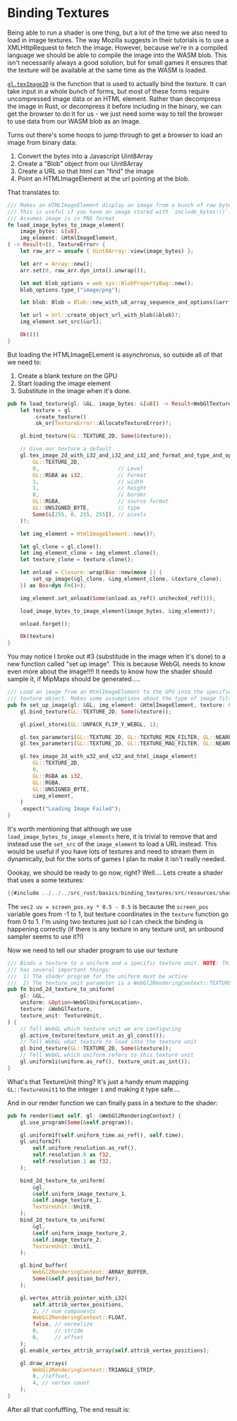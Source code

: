 # Binding Textures

Being able to run a shader is one thing, but a lot of the time we also need
to load in image textures. The way Mozilla suggests in their tutorials is to
use a XMLHttpRequest to fetch the image. However, because we're in a compiled
language we should be able to compile the image into the WASM blob. This isn't
necessarily always a good solution, but for small games it ensures that the
texture will be available at the same time as the WASM is loaded.

[`gl.texImage2D`](https://developer.mozilla.org/en-US/docs/Web/API/WebGLRenderingContext/texImage2D)
is the function that is used to actually bind the texture. It can take input
in a whole bunch of forms, but most of these forms require uncompressed image data
or an HTML element. Rather than decompress the image in Rust, or decompress it
before including in the binary, we can get the browser to do it for us - we just
need some way to tell the browser to use data from our WASM blob as an image.

Turns out there's some hoops to jump through to get a browser to load an image
from binary data:

1. Convert the bytes into a Javascript Uint8Array
2. Create a "Blob" object from our Uint8Array
3. Create a URL so that html can "find" the image
4. Point an HTMLImageElement at the url pointing at the blob.

That translates to:

```rust
/// Makes an HTMLImageElement display an image from a bunch of raw bytes.
/// This is useful if you have an image stored with `include_bytes!()`.
/// Assumes image is in PNG format
fn load_image_bytes_to_image_element(
    image_bytes: &[u8],
    img_element: &HtmlImageElement,
) -> Result<(), TextureError> {
    let raw_arr = unsafe { Uint8Array::view(image_bytes) };

    let arr = Array::new();
    arr.set(0, raw_arr.dyn_into().unwrap());

    let mut blob_options = web_sys::BlobPropertyBag::new();
    blob_options.type_("image/png");

    let blob: Blob = Blob::new_with_u8_array_sequence_and_options(&arr, &blob_options)?;

    let url = Url::create_object_url_with_blob(&blob)?;
    img_element.set_src(&url);

    Ok(())
}
```

But loading the HTMLImageELement is asynchronus, so outside all of that we need
to:

1. Create a blank texture on the GPU
2. Start loading the image element
3. Substitute in the image when it's done.


```rust
pub fn load_texture(gl: &GL, image_bytes: &[u8]) -> Result<WebGlTexture, TextureError> {
    let texture = gl
        .create_texture()
        .ok_or(TextureError::AllocateTextureError)?;

    gl.bind_texture(GL::TEXTURE_2D, Some(&texture));

    // Give our texture a default
    gl.tex_image_2d_with_i32_and_i32_and_i32_and_format_and_type_and_opt_u8_array(
        GL::TEXTURE_2D,
        0,                         // Level
        GL::RGBA as i32,           // Format
        1,                         // width
        1,                         // height
        0,                         // border
        GL::RGBA,                  // source format
        GL::UNSIGNED_BYTE,         // type
        Some(&[255, 0, 255, 255]), // pixels
    )?;

    let img_element = HtmlImageElement::new()?;

    let gl_clone = gl.clone();
    let img_element_clone = img_element.clone();
    let texture_clone = texture.clone();

    let onload = Closure::wrap(Box::new(move || {
        set_up_image(&gl_clone, &img_element_clone, &texture_clone);
    }) as Box<dyn Fn()>);

    img_element.set_onload(Some(onload.as_ref().unchecked_ref()));

    load_image_bytes_to_image_element(image_bytes, &img_element)?;

    onload.forget();

    Ok(texture)
}
```

You may notice I broke out #3 (substitude in the image when it's done) to a new
function called "set up image". This is because WebGL needs to know even more
about the image!!!! It needs to know how the shader should sample it, if MipMaps
should be generated.....

```rust
/// Load an image from an HtmlImageElement to the GPU into the specified
/// texture object. Makes some assumptions about the type of image filtering...
pub fn set_up_image(gl: &GL, img_element: &HtmlImageElement, texture: &WebGlTexture) {
    gl.bind_texture(GL::TEXTURE_2D, Some(&texture));

    gl.pixel_storei(GL::UNPACK_FLIP_Y_WEBGL, 1);

    gl.tex_parameteri(GL::TEXTURE_2D, GL::TEXTURE_MIN_FILTER, GL::NEAREST as i32);
    gl.tex_parameteri(GL::TEXTURE_2D, GL::TEXTURE_MAG_FILTER, GL::NEAREST as i32);

    gl.tex_image_2d_with_u32_and_u32_and_html_image_element(
        GL::TEXTURE_2D,
        0,
        GL::RGBA as i32,
        GL::RGBA,
        GL::UNSIGNED_BYTE,
        &img_element,
    )
    .expect("Loading Image Failed");
}
```
It's worth mentioning that although we use
`load_image_bytes_to_image_elements` here, it is trivial to remove that and
instead use the `set_src` of the `image_element` to load a URL instead. This
would be useful if you have lots of textures and need to stream them in
dynamically, but for the sorts of games I plan to make it isn't really needed.


Oookay, we should be ready to go now, right? Well....
Lets create a shader that uses a some textures:

```glsl
{{#include ../../../src_rust/basics/binding_textures/src/resources/shader.frag}}
```
The `vec2 uv = screen_pos.xy * 0.5 - 0.5` is because the `screen_pos` variable goes
from -1 to 1, but texture coordinates in the `texture` function go from 0 to 1.
I'm using two textures just so I can check the binding is happening correctly
(if there is any texture in any texture unit, an unbound sampler seems to use it?!)

Now we need to tell our shader program to use our texture
```rust
/// Binds a texture to a uniform and a specific texture unit. NOTE: This function
/// has several important things:
///  1) The shader program for the uniform must be active
///  2) The texture_unit parameter is a WebGl2RenderingContext::TEXTURE* constant
pub fn bind_2d_texture_to_uniform(
    gl: &GL,
    uniform: &Option<WebGlUniformLocation>,
    texture: &WebGlTexture,
    texture_unit: TextureUnit,
) {
    // Tell WebGL which texture unit we are configuring
    gl.active_texture(texture_unit.as_gl_const());
    // Tell WebGL what texture to load into the texture unit
    gl.bind_texture(GL::TEXTURE_2D, Some(&texture));
    // Tell WebGL which uniform refers to this texture unit
    gl.uniform1i(uniform.as_ref(), texture_unit.as_int());
}
```

What's that TextureUnit thing? It's just a handy enum mapping
`GL::TextureUnit1` to the integer `1` and making it type safe....


And in our render function we can finally pass in a texture to the shader:
```rust
pub fn render(&mut self, gl: &WebGl2RenderingContext) {
    gl.use_program(Some(&self.program));

    gl.uniform1f(self.uniform_time.as_ref(), self.time);
    gl.uniform2f(
        self.uniform_resolution.as_ref(),
        self.resolution.0 as f32,
        self.resolution.1 as f32,
    );

    bind_2d_texture_to_uniform(
        &gl,
        &self.uniform_image_texture_1,
        &self.image_texture_1,
        TextureUnit::Unit0,
    );
    bind_2d_texture_to_uniform(
        &gl,
        &self.uniform_image_texture_2,
        &self.image_texture_2,
        TextureUnit::Unit1,
    );

    gl.bind_buffer(
        WebGl2RenderingContext::ARRAY_BUFFER,
        Some(&self.position_buffer),
    );

    gl.vertex_attrib_pointer_with_i32(
        self.attrib_vertex_positions,
        2, // num components
        WebGl2RenderingContext::FLOAT,
        false, // normalize
        0,     // stride
        0,     // offset
    );
    gl.enable_vertex_attrib_array(self.attrib_vertex_positions);

    gl.draw_arrays(
        WebGl2RenderingContext::TRIANGLE_STRIP,
        0, //offset,
        4, // vertex count
    );
}
```

After all that confuffling, The end result is:

<canvas id="binding_textures"></canvas>
